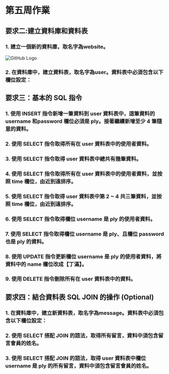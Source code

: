 # 第五周作業 

## 要求二:建立資料庫和資料表

### 1. 建立一個新的資料庫，取名字為website。
![GitHub Logo](/images/logo.png)

 
### 2. 在資料庫中，建立資料表，取名字為user。資料表中必須包含以下欄位設定：
 
 
 ## 要求三：基本的 SQL 指令


### 1. 使用 INSERT 指令新增一筆資料到 user 資料表中，這筆資料的 username 和password 欄位必須是 ply。接著繼續新增至少 4 筆隨意的資料。
 
 
 
### 2. 使用 SELECT 指令取得所有在 user 資料表中的使用者資料。
 
### 3. 使用 SELECT 指令取得 user 資料表中總共有幾筆資料。
 
### 4. 使用 SELECT 指令取得所有在 user 資料表中的使用者資料，並按照 time 欄位，由近到遠排序。
 
### 5. 使用 SELECT 指令取得 user 資料表中第 2 ~ 4 共三筆資料，並按照 time 欄位，由近到遠排序。
 
### 6. 使用 SELECT 指令取得欄位 username 是 ply 的使用者資料。
 
### 7. 使用 SELECT 指令取得欄位 username 是 ply、且欄位 password 也是 ply 的資料。
 
### 8. 使用 UPDATE 指令更新欄位 username 是 ply 的使用者資料，將資料中的 name 欄位改成【丁滿】。

### 9. 使用 DELETE 指令刪除所有在 user 資料表中的資料。


 ## 要求四：結合資料表 SQL JOIN 的操作 (Optional)
 
 
### 1. 在資料庫中，建立新資料表，取名字為message。資料表中必須包含以下欄位設定：
 

### 2. 使用 SELECT 搭配 JOIN 的語法，取得所有留言，資料中須包含留言會員的姓名。
 
 
### 3. 使用 SELECT 搭配 JOIN 的語法，取得 user 資料表中欄位 username 是 ply 的所有留言，資料中須包含留言會員的姓名。
 

